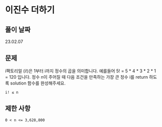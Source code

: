 # 이진수 더하기

## 풀이 날짜
23.02.07

## 문제
i팩토리얼 (i!)은 1부터 i까지 정수의 곱을 의미합니다.
예를들어 5! = 5 * 4 * 3 * 2 * 1 = 120 입니다. 정수 n이 주어질 때 다음 조건을 만족하는 가장 큰 정수 i를 return 하도록 solution 함수를 완성해주세요.

```
i! ≤ n
```

## 제한 사항
```
0 < n <= 3,628,800
```